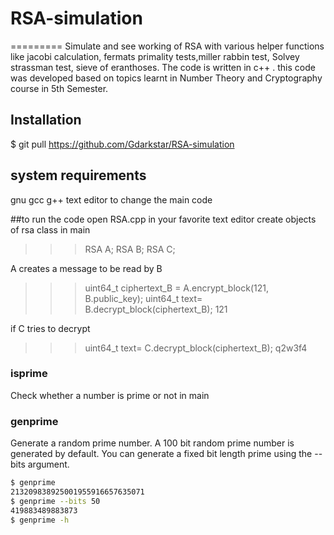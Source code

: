 # RSA-simulation
=========
Simulate and see working of RSA with various helper functions like jacobi calculation, fermats primality tests,miller rabbin test, Solvey strassman test, sieve of eranthoses. The code is written in c++ . this code was developed based on topics learnt in Number Theory and Cryptography course in 5th Semester.

## Installation
$ git pull https://github.com/Gdarkstar/RSA-simulation

## system requirements
gnu gcc g++
text editor to change the main code

##to run the code 
open RSA.cpp in your favorite text editor
create objects of rsa class in main
>>> RSA A;
>>> RSA B;
>>> RSA C;

A creates a message to be read by B
>>>uint64_t ciphertext_B = A.encrypt_block(121, B.public_key);
>>>uint64_t text= B.decrypt_block(ciphertext_B);
>>>121

if C tries to decrypt
>>>uint64_t text= C.decrypt_block(ciphertext_B);
>>>q2w3f4

### isprime

Check whether a number is prime or not 
in main

### genprime

Generate a random prime number. A 100 bit random prime number is generated by default. You can generate a fixed bit length prime using the --bits argument.

```bash
$ genprime
213209838925001955916657635071
$ genprime --bits 50
419883489883873
$ genprime -h
```

